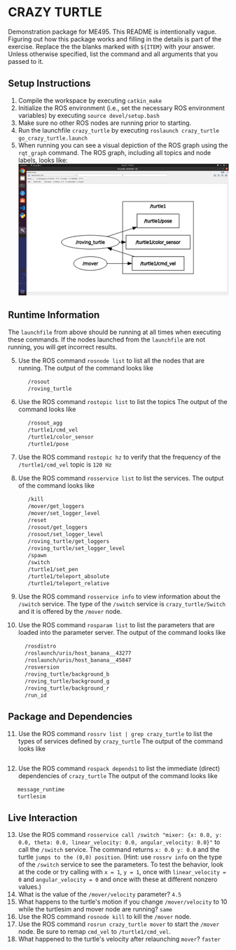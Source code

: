 # CRAZY TURTLE
Demonstration package for ME495.
This README is intentionally vague.
Figuring out how this package works and filling in the details is part of the
exercise. Replace the the blanks marked with `${ITEM}` with your answer.
Unless otherwise specified, list the command and all arguments that you passed to it.

## Setup Instructions
1. Compile the workspace by executing `catkin_make`
2. Initialize the ROS environment (i.e., set the necessary ROS environment variables) by executing `source devel/setup.bash`
3. Make sure no other ROS nodes are running prior to starting. 
3. Run the launchfile `crazy_turtle` by executing `roslaunch crazy_turtle go_crazy_turtle.launch`
4. When running you can see a visual depiction of the ROS graph using the `rqt_graph` command.
   The ROS graph, including all topics and node labels, looks like:
![${The ROS Graph}](rqt_graph.png)

## Runtime Information
The `launchfile` from above should be running at all times when executing these commands.
If the nodes launched from the `launchfile` are not running, you will get incorrect results.

5. Use the ROS command `rosnode list` to list all the nodes that are running.
   The output of the command looks like
   ```/mover
      /rosout
      /roving_turtle
   ```
6. Use the ROS command `rostopic list` to list the topics
   The output of the command looks like
   ```/rosout
      /rosout_agg
      /turtle1/cmd_vel
      /turtle1/color_sensor
      /turtle1/pose
   ```

7. Use the ROS command `rostopic hz` to verify that the frequency of
   the `/turtle1/cmd_vel` topic is `120 Hz`

8. Use the ROS command `rosservice list` to list the services.
   The output of the command looks like
   ```/clear
      /kill
      /mover/get_loggers
      /mover/set_logger_level
      /reset
      /rosout/get_loggers
      /rosout/set_logger_level
      /roving_turtle/get_loggers
      /roving_turtle/set_logger_level
      /spawn
      /switch
      /turtle1/set_pen
      /turtle1/teleport_absolute
      /turtle1/teleport_relative
   ```
9. Use the ROS command `rosservice info` to view information about the `/switch` service.
   The type of the `/switch` service is `crazy_turtle/Switch` and it is offered by
   the `/mover` node.

10. Use the ROS command `rosparam list` to list the parameters that are loaded
    into the parameter server.
    The output of the command looks like
    ```/mover/velocity
      /rosdistro
      /roslaunch/uris/host_banana__43277
      /roslaunch/uris/host_banana__45847
      /rosversion
      /roving_turtle/background_b
      /roving_turtle/background_g
      /roving_turtle/background_r
      /run_id
    ```

## Package and Dependencies
11. Use the ROS command `rossrv list | grep crazy_turtle` to list the types of services defined by `crazy_turtle`
    The output of the command looks like
    ```crazy_turtle/Switch
    ```
12. Use the ROS command `rospack depends1` to list the immediate (direct) dependencies of `crazy_turtle`
   The output of the command looks like
   ```rospy
      message_runtime
      turtlesim
   ```
## Live Interaction
13. Use the ROS command `rosservice call /switch "mixer: {x: 0.0, y: 0.0, theta: 0.0, linear_velocity: 0.0, angular_velocity: 0.0}"` to call the `/switch` service.
    The command returns `x: 0.0 y: 0.0` and the turtle `jumps to the (0,0) position`.
    (Hint: use `rossrv info` on the type of the `/switch` service to see the parameters.
     To test the behavior, look at the code or try calling with `x = 1`, `y = 1`, once with `linear_velocity = 0` and `angular_velocity = 0` and once with these at different nonzero values.)
14. What is the value of the `/mover/velocity` parameter? `4.5`
15. What happens to the turtle's motion if you change `/mover/velocity` to 10 while the turtlesim and mover node are running? `same`
16. Use the ROS command `rosnode kill` to kill the `/mover` node.
17. Use the ROS command `rosrun crazy_turtle mover` to start the `/mover` node. Be sure to
    remap `cmd_vel` to `/turtle1/cmd_vel`.
18. What happened to the turtle's velocity after relaunching `mover`? `faster`
